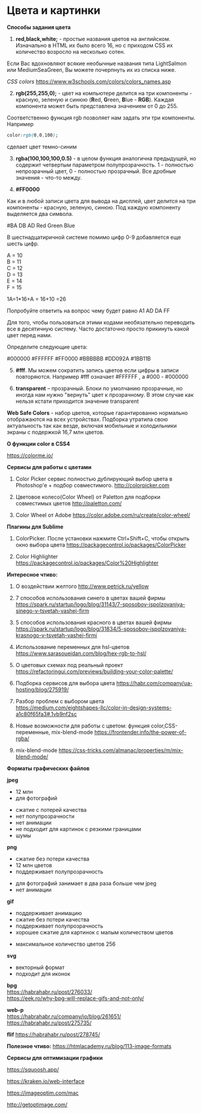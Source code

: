 # Цвета и картинки

**Способы задания цвета**

1)	**red,black,white;** - простые названия цветов на английском. Изначально в HTML их было всего 16, но с приходом CSS их количество возросло на несколько сотен.

Если Вас вдохновляют всякие необычные названия типа LightSalmon или MediumSeaGreen, Вы можете почерпнуть их из списка ниже.

_CSS colors_ 
https://www.w3schools.com/colors/colors_names.asp

2)	**rgb(255,255,0);** - цвет на компьютере делится на три компоненты - красную, зеленую и синюю (**R**ed, **G**reen, **B**lue - **RGB**). Каждая компонента может быть представлена значением от 0 до 255.

Соответственно функция rgb позволяет нам задать эти три компоненты. Например

```css
color:rgb(0,0,100);
```
сделает цвет темно-синим

3)	**rgba(100,100,100,0.5)** - в целом функция аналогична предыдущей, но содержит четвертым параметром полупрозрачность. 1 - полностью непрозрачный цвет, 0 - полностью прозрачный. Все дробные значения - что-то между.

4)	**#FF0000**

Как и в любой записи цвета для вывода на дисплей, цвет делится на три компоненты - красную, зеленую, синюю. Под каждую компоненту выделяется два символа.

\#BA DB AD
Red Green Blue

В шестнадцатиричной системе помимо цифр 0-9 добавляется еще шесть цифр.

A  = 10<BR>
B  = 11<BR>
C  = 12<BR>
D  = 13<BR>
E  = 14<BR>
F  = 15<BR>

1A=1*16+A = 16+10 =26

Попробуйте ответить на вопрос чему будет равно
А1
AD
DA
FF

Для того, чтобы пользоваться этими кодами необязательно переводить все в десятичную систему. Часто достаточно просто прикинуть какой цвет перед нами.

Определите следующие цвета:

\#000000
\#FFFFFF
\#FF0000
\#BBBBBB
\#DD092A
\#1BB11B


5) **#fff**. Мы можем сократить запись цветов если цифры в записи повторяются. Например #fff означает #FFFFFF , а #000 - #000000

6)	**transparent** – прозрачный. Блоки по умолчанию прозрачные, но иногда нам нужно "вернуть" цвет к прозрачному. В этом случае как нельзя кстати приходится значение transparent


**Web Safe Colors** - набор цветов, которые гарантированно нормально отображаются на всех устройствах. Подборка утратила свою актуальность так как везде, включая мобильные и холодильники экраны с подержкой 16,7 млн цветов.

**О функции color в CSS4**

https://colorme.io/

**Сервисы для работы с цветами**

1. Color Picker сервис полностью дублирующий выбор цвета в Photoshop'e + подбор совместимого.
http://colorpicker.com

2. Цветовое колесо(Color Wheel) от Paletton для подборки совместимых цветов
http://paletton.com/

3. Color Wheel от Adobe
https://color.adobe.com/ru/create/color-wheel/


**Плагины для Sublime**

1. ColorPicker. После установки нажмите Ctrl+Shift+C, чтобы открыть окно выбора цвета
https://packagecontrol.io/packages/ColorPicker

2. Color Highlighter
https://packagecontrol.io/packages/Color%20Highlighter


**Интересное чтиво:**

1. О воздействии желтого 
http://www.petrick.ru/yellow

2. 7 способов использования синего в цветах вашей фирмы https://spark.ru/startup/logo/blog/31143/7-sposobov-ispolzovaniya-sinego-v-tsvetah-vashej-firm

3. 5 способов использования красного в цветах вашей фирмы https://spark.ru/startup/logo/blog/31834/5-sposobov-ispolzovaniya-krasnogo-v-tsvetah-vashej-firmi

4. Использование переменных для hsl-цветов https://www.sarasoueidan.com/blog/hex-rgb-to-hsl/

5. О цветовых схемах под реальный проект
https://refactoringui.com/previews/building-your-color-palette/

6. Подборка сервисов для выбора цвета
https://habr.com/company/ua-hosting/blog/275919/

7. Разбор проблем с выбором цвета  
https://medium.com/eightshapes-llc/color-in-design-systems-a1c80f65fa3#.1vb9nf2sc

8. Новые возможности для работы с цветом: функция color,CSS-переменные, mix-blend-mode
https://frontender.info/the-power-of-rgba/

9. mix-blend-mode 
https://css-tricks.com/almanac/properties/m/mix-blend-mode/



**Форматы графических файлов**

**jpeg**

+ 12 млн
+ для фотографий

- сжатие с потерей качества
- нет полупрозрачности
- нет анимации
- не подходит для картинок с резкими границами
- шумы

**png**

+ сжатие без потери качества
+ 12 млн цветов
+ поддерживает полупрозрачность
 
- для фотографий занимает в два раза больше чем jpeg
- нет анимации

**gif**

+ поддерживает анимацию
+ сжатие без потери качества
+ поддерживает полупрозрачность
+ хорошее сжатие для картинок с малым количеством цветов

- максимальное количество цветов 256 


**svg**

+ векторный формат
+ подходит для иконок

**bpg**<BR>
https://habrahabr.ru/post/276033/<BR>
https://eek.ro/why-bpg-will-replace-gifs-and-not-only/

**web-p**<BR>
https://habrahabr.ru/company/io/blog/261651/
https://habrahabr.ru/post/275735/

**flif**
https://habrahabr.ru/post/278745/

**Полезное чтиво:**
https://htmlacademy.ru/blog/113-image-formats

**Сервисы для оптимизации графики**

https://squoosh.app/

https://kraken.io/web-interface

https://imageoptim.com/mac

http://getoptimage.com/

